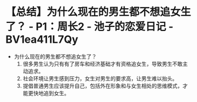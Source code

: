 # 【总结】为什么现在的男生都不想追女生了？ - P1：周长2 - 池子的恋爱日记 - BV1ea411L7Qy

-   为什么现在的男生都不想追女生了？
    1.  很多男生认为只有有了房车和经济基础才有资格追女生，导致男生不敢主动追求。
    2.  社会环境让男生感到压力，女生对男生的要求高，让男生难以抬头。
    3.  提倡普通男生应该提升自己，包括外在形象和与女生相处的思维模式，才能更快地追到女生。